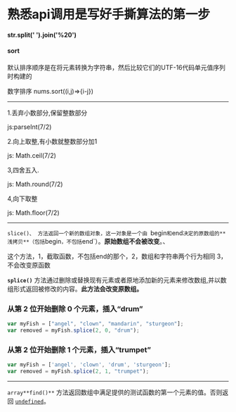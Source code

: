 # 熟悉api调用是写好手撕算法的第一步

#### str.split(' ').join('%20')

#### sort

默认排序顺序是在将元素转换为字符串，然后比较它们的UTF-16代码单元值序列时构建的

数字排序 nums.sort((i,j)=>{i-j})

-----

1.丢弃小数部分,保留整数部分 

js:parseInt(7/2) 

2.向上取整,有小数就整数部分加1 

js: Math.ceil(7/2) 

3,四舍五入. 

js: Math.round(7/2) 

4,向下取整 

js: Math.floor(7/2)

---

`slice()、 方法返回一个新的数组对象，这一对象是一个由 `begin` 和 `end` 决定的原数组的**浅拷贝**（包括 `begin`，不包括`end`）。**原始数组不会被改变**。、

这个方法，1，截取函数，不包括end的那个，2，数组和字符串两个行为相同 3，不会改变原函数

**`splice()`** 方法通过删除或替换现有元素或者原地添加新的元素来修改数组,并以数组形式返回被修改的内容。**此方法会改变原数组。**

### 从第 2 位开始删除 0 个元素，插入“drum”



```js
var myFish = ["angel", "clown", "mandarin", "sturgeon"];
var removed = myFish.splice(2, 0, "drum");
```

### 从第 2 位开始删除 1 个元素，插入“trumpet”



```js
var myFish = ['angel', 'clown', 'drum', 'sturgeon'];
var removed = myFish.splice(2, 1, "trumpet");
```

---

`array**find()**` 方法返回数组中满足提供的测试函数的第一个元素的值。否则返回 [`undefined`](https://developer.mozilla.org/zh-CN/docs/Web/JavaScript/Reference/Global_Objects/undefined)。